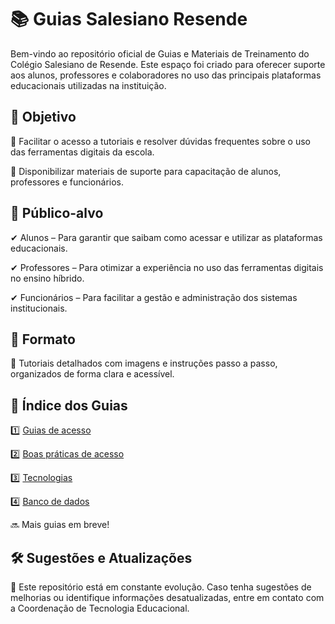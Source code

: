 # 📚 Guias Salesiano Resende #

Bem-vindo ao repositório oficial de Guias e Materiais de Treinamento do Colégio Salesiano de Resende. Este espaço foi criado para oferecer suporte aos alunos, professores e colaboradores no uso das principais plataformas educacionais utilizadas na instituição.

## 🎯 Objetivo ##

🔹 Facilitar o acesso a tutoriais e resolver dúvidas frequentes sobre o uso das ferramentas digitais da escola.

🔹 Disponibilizar materiais de suporte para capacitação de alunos, professores e funcionários.

## 👥 Público-alvo ##

✔ Alunos – Para garantir que saibam como acessar e utilizar as plataformas educacionais.

✔ Professores – Para otimizar a experiência no uso das ferramentas digitais no ensino híbrido.

✔ Funcionários – Para facilitar a gestão e administração dos sistemas institucionais.

## 📝 Formato ##

📁 Tutoriais detalhados com imagens e instruções passo a passo, organizados de forma clara e acessível.

## 📌 Índice dos Guias ##



1️⃣ [Guias de acesso](https://github.com/herrdohler/guias-salesiano-resende/tree/bd9b889b6278daddac6289ccd92e9a2393b3fed8/guias)

2️⃣ [Boas práticas de acesso](https://github.com/herrdohler/salesiano-resende/blob/6d881279eb1681dd6e2fd4bb0a8d1ecf29ae5764/guias/Guia%20T%C3%A9cnico%3A%20Boas%20Pr%C3%A1ticas%20de%20Uso%20de%20Plataformas%20Educacionais.md)

3️⃣ [Tecnologias](https://github.com/herrdohler/salesiano-resende/tree/6d881279eb1681dd6e2fd4bb0a8d1ecf29ae5764/tecnologias)

4️⃣ [Banco de dados](tecnologias/banco_dados_alunos)

🔜 Mais guias em breve!

## 🛠 Sugestões e Atualizações ##

📩 Este repositório está em constante evolução. Caso tenha sugestões de melhorias ou identifique informações desatualizadas, entre em contato com a Coordenação de Tecnologia Educacional.
